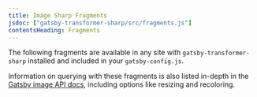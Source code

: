 ```yaml
---
title: Image Sharp Fragments
jsdoc: ["gatsby-transformer-sharp/src/fragments.js"]
contentsHeading: Fragments
---
```


The following fragments are available in any site with `gatsby-transformer-sharp` installed and included in your `gatsby-config.js`.

Information on querying with these fragments is also listed in-depth in the [Gatsby image API docs](/docs/gatsby-image/), including options like resizing and recoloring.
